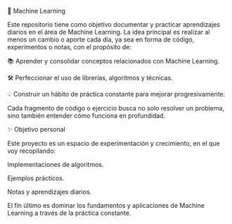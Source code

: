 🚀 Machine Learning

Este repositorio tiene como objetivo documentar y practicar aprendizajes diarios en el área de Machine Learning.
La idea principal es realizar al menos un cambio o aporte cada día, ya sea en forma de código, experimentos o notas, con el propósito de:

📚 Aprender y consolidar conceptos relacionados con Machine Learning.

🛠️ Perfeccionar el uso de librerías, algoritmos y técnicas.

💡 Construir un hábito de práctica constante para mejorar progresivamente.

Cada fragmento de código o ejercicio busca no solo resolver un problema, sino también entender cómo funciona en profundidad.

✨ Objetivo personal

Este proyecto es un espacio de experimentación y crecimiento, en el que voy recopilando:

Implementaciones de algoritmos.

Ejemplos prácticos.

Notas y aprendizajes diarios.

El fin último es dominar los fundamentos y aplicaciones de Machine Learning a través de la práctica constante.
